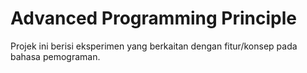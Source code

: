 # Advanced Programming Principle

Projek ini berisi eksperimen yang berkaitan dengan fitur/konsep pada bahasa pemograman.